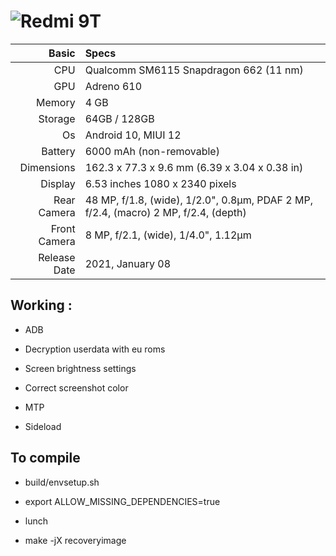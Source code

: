 
![Redmi 9T](https://fdn2.gsmarena.com/vv/pics/xiaomi/xiaomi-redmi-9-power-0.jpg "Redmi 9T")
=====================================================
Basic   | Specs
-------:|:-------------------------
CPU     | Qualcomm SM6115 Snapdragon 662 (11 nm)
GPU     | Adreno 610
Memory  | 4 GB
Storage | 64GB / 128GB
Os      | Android 10, MIUI 12
Battery | 6000 mAh (non-removable)
Dimensions | 162.3 x 77.3 x 9.6 mm (6.39 x 3.04 x 0.38 in)
Display |  6.53 inches 1080 x 2340 pixels
Rear Camera  | 48 MP, f/1.8, (wide), 1/2.0", 0.8µm, PDAF 2 MP, f/2.4, (macro) 2 MP, f/2.4, (depth)
Front Camera | 8 MP, f/2.1, (wide), 1/4.0", 1.12µm
Release Date | 2021, January 08


## Working :

- ADB

- Decryption userdata with eu roms

- Screen brightness settings

- Correct screenshot color

- MTP

- Sideload

## To compile

- build/envsetup.sh

- export ALLOW_MISSING_DEPENDENCIES=true

- lunch 

- make -jX recoveryimage
